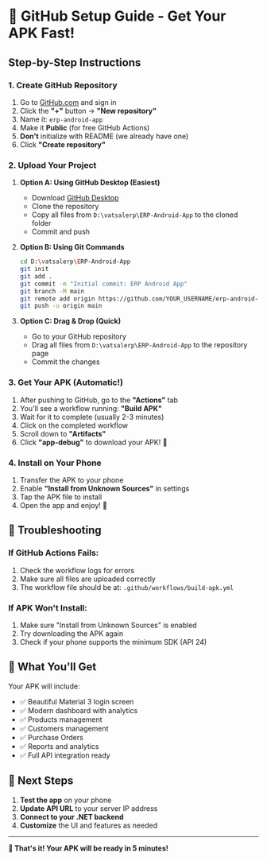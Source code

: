 # 🚀 GitHub Setup Guide - Get Your APK Fast!

## Step-by-Step Instructions

### 1. Create GitHub Repository
1. Go to [GitHub.com](https://github.com) and sign in
2. Click the **"+"** button → **"New repository"**
3. Name it: `erp-android-app`
4. Make it **Public** (for free GitHub Actions)
5. **Don't** initialize with README (we already have one)
6. Click **"Create repository"**

### 2. Upload Your Project
1. **Option A: Using GitHub Desktop (Easiest)**
   - Download [GitHub Desktop](https://desktop.github.com/)
   - Clone the repository
   - Copy all files from `D:\vatsalerp\ERP-Android-App` to the cloned folder
   - Commit and push

2. **Option B: Using Git Commands**
   ```bash
   cd D:\vatsalerp\ERP-Android-App
   git init
   git add .
   git commit -m "Initial commit: ERP Android App"
   git branch -M main
   git remote add origin https://github.com/YOUR_USERNAME/erp-android-app.git
   git push -u origin main
   ```

3. **Option C: Drag & Drop (Quick)**
   - Go to your GitHub repository
   - Drag all files from `D:\vatsalerp\ERP-Android-App` to the repository page
   - Commit the changes

### 3. Get Your APK (Automatic!)
1. After pushing to GitHub, go to the **"Actions"** tab
2. You'll see a workflow running: **"Build APK"**
3. Wait for it to complete (usually 2-3 minutes)
4. Click on the completed workflow
5. Scroll down to **"Artifacts"**
6. Click **"app-debug"** to download your APK! 🎉

### 4. Install on Your Phone
1. Transfer the APK to your phone
2. Enable **"Install from Unknown Sources"** in settings
3. Tap the APK file to install
4. Open the app and enjoy! 🚀

## 🔧 Troubleshooting

### If GitHub Actions Fails:
1. Check the workflow logs for errors
2. Make sure all files are uploaded correctly
3. The workflow file should be at: `.github/workflows/build-apk.yml`

### If APK Won't Install:
1. Make sure "Install from Unknown Sources" is enabled
2. Try downloading the APK again
3. Check if your phone supports the minimum SDK (API 24)

## 📱 What You'll Get

Your APK will include:
- ✅ Beautiful Material 3 login screen
- ✅ Modern dashboard with analytics
- ✅ Products management
- ✅ Customers management  
- ✅ Purchase Orders
- ✅ Reports and analytics
- ✅ Full API integration ready

## 🔗 Next Steps

1. **Test the app** on your phone
2. **Update API URL** to your server IP address
3. **Connect to your .NET backend**
4. **Customize** the UI and features as needed

---

**🎯 That's it! Your APK will be ready in 5 minutes!** 